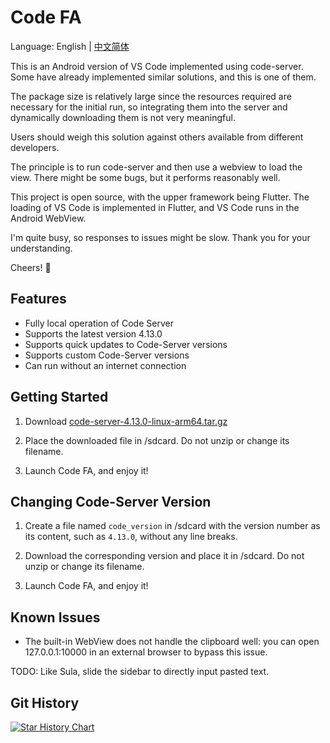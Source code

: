 # Code FA

Language: English | [中文简体](README-ZH.md)

This is an Android version of VS Code implemented using code-server. Some have already implemented similar solutions, and this is one of them.

The package size is relatively large since the resources required are necessary for the initial run, so integrating them into the server and dynamically downloading them is not very meaningful.

Users should weigh this solution against others available from different developers.

The principle is to run code-server and then use a webview to load the view. There might be some bugs, but it performs reasonably well.

This project is open source, with the upper framework being Flutter. The loading of VS Code is implemented in Flutter, and VS Code runs in the Android WebView.

I'm quite busy, so responses to issues might be slow. Thank you for your understanding.

Cheers! 🍻

## Features

- Fully local operation of Code Server
- Supports the latest version 4.13.0
- Supports quick updates to Code-Server versions
- Supports custom Code-Server versions
- Can run without an internet connection

## Getting Started

1. Download [code-server-4.13.0-linux-arm64.tar.gz](https://github.com/coder/code-server/releases/download/v4.13.0/code-server-4.13.0-linux-arm64.tar.gz)

2. Place the downloaded file in /sdcard. Do not unzip or change its filename.

3. Launch Code FA, and enjoy it!

## Changing Code-Server Version

1. Create a file named `code_version` in /sdcard with the version number as its content, such as `4.13.0`, without any line breaks.

2. Download the corresponding version and place it in /sdcard. Do not unzip or change its filename.

3. Launch Code FA, and enjoy it!

## Known Issues

- The built-in WebView does not handle the clipboard well: you can open 127.0.0.1:10000 in an external browser to bypass this issue.

TODO: Like Sula, slide the sidebar to directly input pasted text.

## Git History

[![Star History Chart](https://api.star-history.com/svg?repos=nightmare-space/adb_kit&type=Date)](https://star-history.com/#nightmare-space/adb_kit&Date)